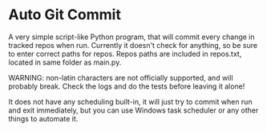 # Auto Git Commit
 
A very simple script-like Python program, that will commit every change in tracked repos when run. Currently it doesn't check for anything, so be sure to enter correct paths for repos. Repos paths are included in repos.txt, located in same folder as main.py.

WARNING: non-latin characters are not officially supported, and will probably break. Check the logs and do the tests before leaving it alone!

It does not have any scheduling built-in, it will just try to commit when run and exit immediately, but you can use Windows task scheduler or any other things to automate it. 
